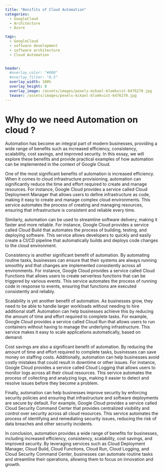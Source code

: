 ```yaml
---
title: "Benifits of Cloud Automation"
categories:
  - GoogleCloud
  - Architecture
  - Azure

tags:
  - GoogleCloud
  - software development
  - software architecture
  - Cloud Automation
  

header:
  #overlay_color: "#000"
  #overlay_filter: "0.5"
  overlay_width: 100%
  overlay_height: 0
  overlay_image: /assets/images/pexels-mikael-blomkvist-6476270.jpg
  teaser: /assets/images/pexels-mikael-blomkvist-6476270.jpg
---
```


# Why do we need Automation on cloud ?

Automation has become an integral part of modern businesses, providing a wide range of benefits such as increased efficiency, consistency, scalability, cost savings, and improved security. In this essay, we will explore these benefits and provide practical examples of how automation can be implemented in the context of Google Cloud.

One of the most significant benefits of automation is increased efficiency. When it comes to cloud infrastructure provisioning, automation can significantly reduce the time and effort required to create and manage resources. For instance, Google Cloud provides a service called Cloud Deployment Manager that allows users to define infrastructure as code, making it easy to create and manage complex cloud environments. This service automates the process of creating and managing resources, ensuring that infrastructure is consistent and reliable every time.

Similarly, automation can be used to streamline software delivery, making it faster and more reliable. For instance, Google Cloud provides a service called Cloud Build that automates the process of building, testing, and deploying software. This service allows developers to quickly and easily create a CI/CD pipeline that automatically builds and deploys code changes to the cloud environment.

Consistency is another significant benefit of automation. By automating routine tasks, businesses can ensure that their systems are always running smoothly and that changes are implemented consistently across all environments. For instance, Google Cloud provides a service called Cloud Functions that allows users to create serverless functions that can be triggered by various events. This service automates the process of running code in response to events, ensuring that functions are executed consistently and reliably.

Scalability is yet another benefit of automation. As businesses grow, they need to be able to handle larger workloads without needing to hire additional staff. Automation can help businesses achieve this by reducing the amount of time and effort required to complete tasks. For example, Google Cloud provides a service called Cloud Run that allows users to run containers without having to manage the underlying infrastructure. This service makes it easy to scale applications automatically, based on demand.

Cost savings are also a significant benefit of automation. By reducing the amount of time and effort required to complete tasks, businesses can save money on staffing costs. Additionally, automation can help businesses avoid costly mistakes that could result in downtime or other issues. For instance, Google Cloud provides a service called Cloud Logging that allows users to monitor logs across all their cloud resources. This service automates the process of collecting and analyzing logs, making it easier to detect and resolve issues before they become a problem.

Finally, automation can help businesses improve security by enforcing security policies and ensuring that infrastructure and software deployments are secure by default. For example, Google Cloud provides a service called Cloud Security Command Center that provides centralized visibility and control over security across all cloud resources. This service automates the process of identifying and remediating security issues, reducing the risk of data breaches and other security incidents.

In conclusion, automation provides a wide range of benefits for businesses, including increased efficiency, consistency, scalability, cost savings, and improved security. By leveraging services such as Cloud Deployment Manager, Cloud Build, Cloud Functions, Cloud Run, Cloud Logging, and Cloud Security Command Center, businesses can automate routine tasks and streamline their operations, allowing them to focus on innovation and growth.
